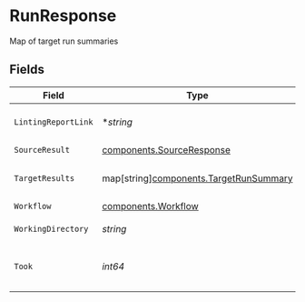 # RunResponse

Map of target run summaries


## Fields

| Field                                                                                 | Type                                                                                  | Required                                                                              | Description                                                                           |
| ------------------------------------------------------------------------------------- | ------------------------------------------------------------------------------------- | ------------------------------------------------------------------------------------- | ------------------------------------------------------------------------------------- |
| `LintingReportLink`                                                                   | **string*                                                                             | :heavy_minus_sign:                                                                    | Link to the linting report                                                            |
| `SourceResult`                                                                        | [components.SourceResponse](../../models/components/sourceresponse.md)                | :heavy_check_mark:                                                                    | N/A                                                                                   |
| `TargetResults`                                                                       | map[string][components.TargetRunSummary](../../models/components/targetrunsummary.md) | :heavy_check_mark:                                                                    | Map of target results                                                                 |
| `Workflow`                                                                            | [components.Workflow](../../models/components/workflow.md)                            | :heavy_check_mark:                                                                    | N/A                                                                                   |
| `WorkingDirectory`                                                                    | *string*                                                                              | :heavy_check_mark:                                                                    | Working directory                                                                     |
| `Took`                                                                                | *int64*                                                                               | :heavy_check_mark:                                                                    | Time taken to run the workflow in milliseconds                                        |